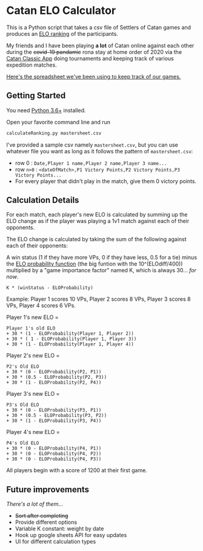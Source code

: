 # Catan ELO Calculator
This is a Python script that takes a csv file of Settlers of Catan games and produces an [ELO ranking](https://en.wikipedia.org/wiki/Elo_rating_system) of the participants.

My friends and I have been playing **a lot** of Catan online against each other during the ~~covid-19 pandamic~~ rona stay at home order of 2020 via the [Catan Classic App](https://www.catan.com/game/catan-ios) doing tournaments and keeping track of various expedition matches.

[Here's the spreadsheet we've been using to keep track of our games.](https://docs.google.com/spreadsheets/d/11Z12T3DNaf1KPdOxYTRTKXOdDyQGmcn8VXA--y3EnnI/edit?usp=sharing)

## Getting Started

You need [Python 3.6+](https://www.python.org/downloads/) installed.

Open your favorite command line and run

```bash
calculateRanking.py mastersheet.csv
```

I've provided a sample csv namely `mastersheet.csv`, but you can use whatever file you want as long as it follows the pattern of `mastersheet.csv`:

- row 0 : `Date,Player 1 name,Player 2 name,Player 3 name...`
- row `n>0` : `<dateOfMatch>,P1 Victory Points,P2 Victory Points,P3 Victory Points...`
- For every player that didn't play in the match, give them 0 victory points.

## Calculation Details

For each match, each player's new ELO is calculated by summing up the ELO change as if the player was playing a 1v1 match against each of their opponents.

The ELO change is calculated by taking the sum of the following against each of their opponents:

A win status (1 if they have more VPs, 0 if they have less, 0.5 for a tie) minus the [ELO probability function](https://en.wikipedia.org/wiki/Elo_rating_system#Mathematical_details) (the big funtion with the 10^(ELOdiff/400)) multiplied by a "game importance factor" named K, which is always 30... *for now*. 

```
K * (winStatus - ELOProbability) 
```

Example: Player 1 scores 10 VPs, Player 2 scores 8 VPs, Player 3 scores 8 VPs, Player 4 scores 6 VPs.

Player 1's new ELO = 
```
Player 1's old ELO
+ 30 * (1 - ELOProbability(Player 1, Player 2))
+ 30 * ( 1 - ELOProbability(Player 1, Player 3)) 
+ 30 * (1 - ELOProbability(Player 1, Player 4))
```
Player 2's new ELO = 
```
P2's Old ELO
+ 30 * (0 - ELOProbability(P2, P1))
+ 30 * (0.5 - ELOProbability(P2, P3)) 
+ 30 * (1 - ELOProbability(P2, P4))
```
Player 3's new ELO = 
```
P3's Old ELO
+ 30 * (0 - ELOProbability(P3, P1))
+ 30 * (0.5 - ELOProbability(P3, P2)) 
+ 30 * (1 - ELOProbability(P3, P4))
```
Player 4's new ELO = 
```
P4's Old ELO
+ 30 * (0 - ELOProbability(P4, P1))
+ 30 * (0 - ELOProbability(P4, P2)) 
+ 30 * (0 - ELOProbability(P4, P3))
```

All players begin with a score of 1200 at their first game.

## Future improvements
_There's a lot of them..._
- ~~Sort after completing~~
- Provide different options
- Variable K constant: weight by date
- Hook up google sheets API for easy updates
- UI for different calculation types